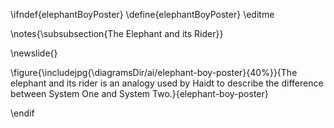 \ifndef{elephantBoyPoster}
\define{elephantBoyPoster}
\editme

\notes{\subsubsection{The Elephant and its Rider}}

\newslide{}

\figure{\includejpg{\diagramsDir/ai/elephant-boy-poster}{40%}}{The elephant and its rider is an analogy used by Haidt to describe the difference between System One and System Two.}{elephant-boy-poster}

\endif
